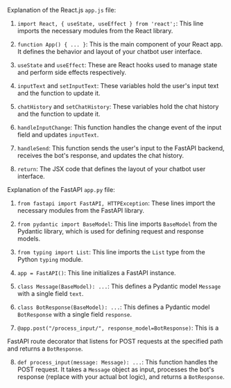 Explanation of the React.js `app.js` file:

1. `import React, { useState, useEffect } from 'react';`: This line imports the necessary modules from the React library.

2. `function App() { ... }`: This is the main component of your React app. It defines the behavior and layout of your chatbot user interface.

3. `useState` and `useEffect`: These are React hooks used to manage state and perform side effects respectively.

4. `inputText` and `setInputText`: These variables hold the user's input text and the function to update it.

5. `chatHistory` and `setChatHistory`: These variables hold the chat history and the function to update it.

6. `handleInputChange`: This function handles the change event of the input field and updates `inputText`.

7. `handleSend`: This function sends the user's input to the FastAPI backend, receives the bot's response, and updates the chat history.

8. `return`: The JSX code that defines the layout of your chatbot user interface.

Explanation of the FastAPI `app.py` file:

1. `from fastapi import FastAPI, HTTPException`: These lines import the necessary modules from the FastAPI library.

2. `from pydantic import BaseModel`: This line imports `BaseModel` from the Pydantic library, which is used for defining request and response models.

3. `from typing import List`: This line imports the `List` type from the Python `typing` module.

4. `app = FastAPI()`: This line initializes a FastAPI instance.

5. `class Message(BaseModel): ...`: This defines a Pydantic model `Message` with a single field `text`.

6. `class BotResponse(BaseModel): ...`: This defines a Pydantic model `BotResponse` with a single field `response`.

7. `@app.post("/process_input/", response_model=BotResponse)`: This is a

FastAPI route decorator that listens for POST requests at the specified path and returns a `BotResponse`.

8. `def process_input(message: Message): ...`: This function handles the POST request. It takes a `Message` object as input, processes the bot's response (replace with your actual bot logic), and returns a `BotResponse`.
